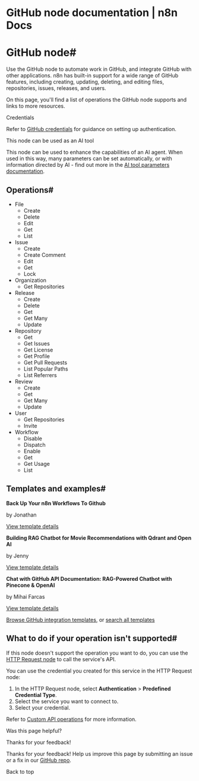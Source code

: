 # GitHub node documentation | n8n Docs

[ ](https://github.com/n8n-io/n8n-docs/edit/main/docs/integrations/builtin/app-nodes/n8n-nodes-base.github.md "Edit this page")

# GitHub node#

Use the GitHub node to automate work in GitHub, and integrate GitHub with other applications. n8n has built-in support for a wide range of GitHub features, including creating, updating, deleting, and editing files, repositories, issues, releases, and users. 

On this page, you'll find a list of operations the GitHub node supports and links to more resources.

Credentials

Refer to [GitHub credentials](../../credentials/github/) for guidance on setting up authentication. 

This node can be used as an AI tool

This node can be used to enhance the capabilities of an AI agent. When used in this way, many parameters can be set automatically, or with information directed by AI - find out more in the [AI tool parameters documentation](../../../../advanced-ai/examples/using-the-fromai-function/).

## Operations#

  * File
    * Create
    * Delete
    * Edit
    * Get
    * List
  * Issue
    * Create
    * Create Comment
    * Edit
    * Get
    * Lock
  * Organization
    * Get Repositories
  * Release
    * Create
    * Delete
    * Get
    * Get Many
    * Update
  * Repository
    * Get
    * Get Issues
    * Get License
    * Get Profile
    * Get Pull Requests
    * List Popular Paths
    * List Referrers
  * Review
    * Create
    * Get
    * Get Many
    * Update
  * User
    * Get Repositories
    * Invite
  * Workflow
    * Disable
    * Dispatch
    * Enable
    * Get
    * Get Usage
    * List

## Templates and examples#

**Back Up Your n8n Workflows To Github**

by Jonathan

[View template details](https://n8n.io/workflows/1534-back-up-your-n8n-workflows-to-github/)

**Building RAG Chatbot for Movie Recommendations with Qdrant and Open AI**

by Jenny 

[View template details](https://n8n.io/workflows/2440-building-rag-chatbot-for-movie-recommendations-with-qdrant-and-open-ai/)

**Chat with GitHub API Documentation: RAG-Powered Chatbot with Pinecone & OpenAI**

by Mihai Farcas

[View template details](https://n8n.io/workflows/2705-chat-with-github-api-documentation-rag-powered-chatbot-with-pinecone-and-openai/)

[Browse GitHub integration templates](https://n8n.io/integrations/github/), or [search all templates](https://n8n.io/workflows/)

## What to do if your operation isn't supported#

If this node doesn't support the operation you want to do, you can use the [HTTP Request node](../../core-nodes/n8n-nodes-base.httprequest/) to call the service's API.

You can use the credential you created for this service in the HTTP Request node: 

  1. In the HTTP Request node, select **Authentication** > **Predefined Credential Type**.
  2. Select the service you want to connect to.
  3. Select your credential.

Refer to [Custom API operations](../../../custom-operations/) for more information.

Was this page helpful? 

Thanks for your feedback! 

Thanks for your feedback! Help us improve this page by submitting an issue or a fix in our [GitHub repo](https://github.com/n8n-io/n8n-docs). 

Back to top